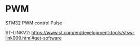 # PWM
STM32 PWM control Pulse

ST-LINKV2: https://www.st.com/en/development-tools/stsw-link009.html#get-software
